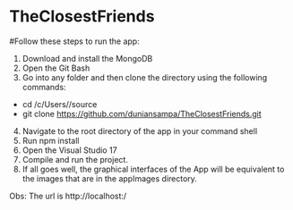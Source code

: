# TheClosestFriends

#Follow these steps to run the app:

1. Download and install the MongoDB
2. Open the Git Bash
3. Go into any folder and then clone the directory using the following commands:
  - cd /c/Users/<your user name>/source
  - git clone https://github.com/duniansampa/TheClosestFriends.git
4. Navigate to the root directory of the app in your command shell
5. Run npm install
6. Open the Visual Studio 17
7. Compile and run the project.
8. If all goes well, the graphical interfaces of the App will be 
   equivalent to the images that are in the appImages directory.
   
Obs: The url is http://localhost:<web app port>/
